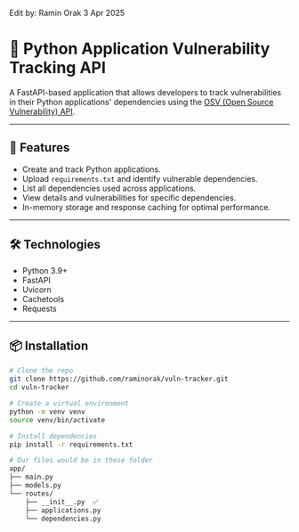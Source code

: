 Edit by: Ramin Orak 3 Apr 2025

# 🐍 Python Application Vulnerability Tracking API

A FastAPI-based application that allows developers to track vulnerabilities in their Python applications' dependencies using the [OSV (Open Source Vulnerability) API](https://osv.dev).

---

## 🚀 Features

- Create and track Python applications.
- Upload `requirements.txt` and identify vulnerable dependencies.
- List all dependencies used across applications.
- View details and vulnerabilities for specific dependencies.
- In-memory storage and response caching for optimal performance.

---

## 🛠️ Technologies

- Python 3.9+
- FastAPI
- Uvicorn
- Cachetools
- Requests

---

## 📦 Installation

```bash
# Clone the repo
git clone https://github.com/raminorak/vuln-tracker.git
cd vuln-tracker

# Create a virtual environment
python -m venv venv
source venv/bin/activate

# Install dependencies
pip install -r requirements.txt

# Our files would be in these folder
app/
├── main.py
├── models.py
└── routes/
    ├── __init__.py  ✅
    ├── applications.py
    └── dependencies.py

